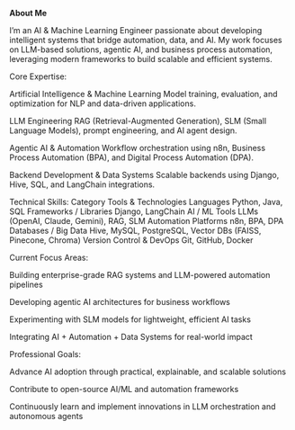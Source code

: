 **About Me**

I’m an AI & Machine Learning Engineer passionate about developing intelligent systems that bridge automation, data, and AI.
My work focuses on LLM-based solutions, agentic AI, and business process automation, leveraging modern frameworks to build scalable and efficient systems.

Core Expertise:

Artificial Intelligence & Machine Learning
Model training, evaluation, and optimization for NLP and data-driven applications.

LLM Engineering
RAG (Retrieval-Augmented Generation), SLM (Small Language Models), prompt engineering, and AI agent design.

Agentic AI & Automation
Workflow orchestration using n8n, Business Process Automation (BPA), and Digital Process Automation (DPA).

Backend Development & Data Systems
Scalable backends using Django, Hive, SQL, and LangChain integrations.

Technical Skills:
Category	Tools & Technologies
Languages	Python, Java, SQL
Frameworks / Libraries	Django, LangChain
AI / ML Tools	LLMs (OpenAI, Claude, Gemini), RAG, SLM
Automation Platforms	n8n, BPA, DPA
Databases / Big Data	Hive, MySQL, PostgreSQL, Vector DBs (FAISS, Pinecone, Chroma)
Version Control & DevOps	Git, GitHub, Docker

Current Focus Areas:

Building enterprise-grade RAG systems and LLM-powered automation pipelines

Developing agentic AI architectures for business workflows

Experimenting with SLM models for lightweight, efficient AI tasks

Integrating AI + Automation + Data Systems for real-world impact

Professional Goals:

Advance AI adoption through practical, explainable, and scalable solutions

Contribute to open-source AI/ML and automation frameworks

Continuously learn and implement innovations in LLM orchestration and autonomous agents
